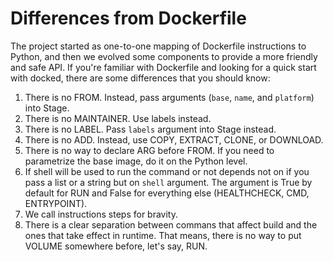 # Differences from Dockerfile

The project started as one-to-one mapping of Dockerfile instructions to Python, and then we evolved some  components to provide a more friendly and safe API. If you're familiar with Dockerfile and looking for a quick start with docked, there are some differences that you should know:

1. There is no FROM. Instead, pass arguments (`base`, `name`, and `platform`) into Stage.
1. There is no MAINTAINER. Use labels instead.
1. There is no LABEL. Pass `labels` argument into Stage instead.
1. There is no ADD. Instead, use COPY, EXTRACT, CLONE, or DOWNLOAD.
1. There is no way to declare ARG before FROM. If you need to parametrize the base image, do it on the Python level.
1. If shell will be used to run the command or not depends not on if you pass a list or a string but on `shell` argument. The argument is True by default for RUN and False for everything else (HEALTHCHECK, CMD, ENTRYPOINT).
1. We call instructions steps for bravity.
1. There is a clear separation between commans that affect build and the ones that take effect in runtime. That means, there is no way to put VOLUME somewhere before, let's say, RUN.

